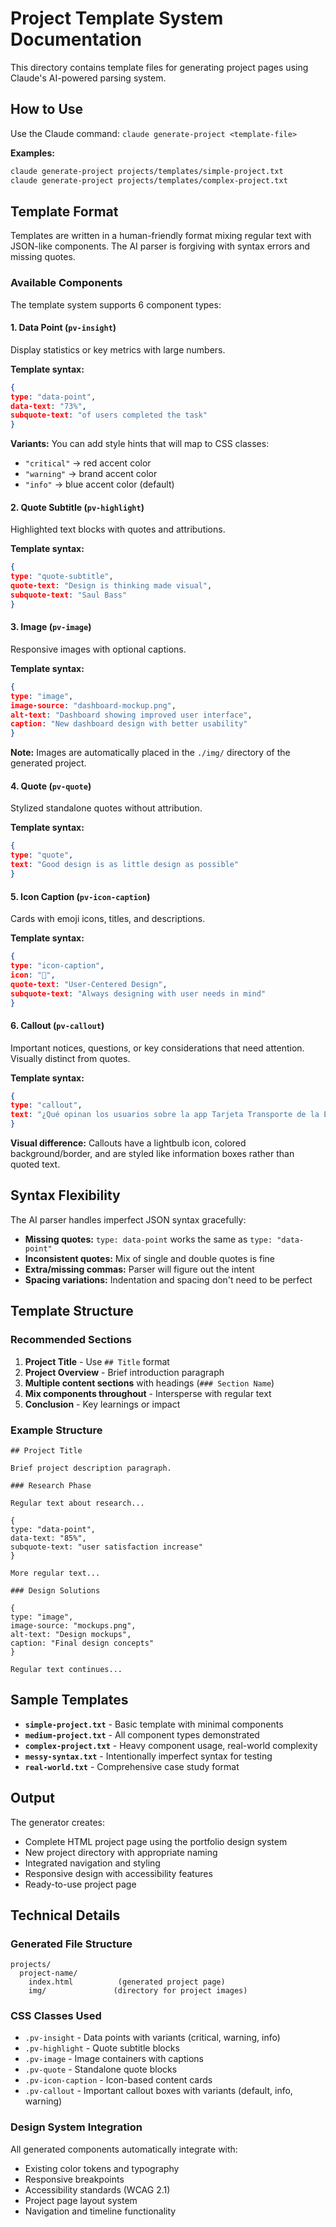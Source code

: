 # Project Template System Documentation

This directory contains template files for generating project pages using Claude's AI-powered parsing system.

## How to Use

Use the Claude command: `claude generate-project <template-file>`

**Examples:**
```bash
claude generate-project projects/templates/simple-project.txt
claude generate-project projects/templates/complex-project.txt
```

## Template Format

Templates are written in a human-friendly format mixing regular text with JSON-like components. The AI parser is forgiving with syntax errors and missing quotes.

### Available Components

The template system supports 6 component types:

#### 1. Data Point (`pv-insight`)
Display statistics or key metrics with large numbers.

**Template syntax:**
```json
{
type: "data-point",
data-text: "73%",
subquote-text: "of users completed the task"
}
```

**Variants:** You can add style hints that will map to CSS classes:
- `"critical"` → red accent color
- `"warning"` → brand accent color  
- `"info"` → blue accent color (default)

#### 2. Quote Subtitle (`pv-highlight`)
Highlighted text blocks with quotes and attributions.

**Template syntax:**
```json
{
type: "quote-subtitle",
quote-text: "Design is thinking made visual",
subquote-text: "Saul Bass"
}
```

#### 3. Image (`pv-image`)
Responsive images with optional captions.

**Template syntax:**
```json
{
type: "image",
image-source: "dashboard-mockup.png",
alt-text: "Dashboard showing improved user interface",
caption: "New dashboard design with better usability"
}
```

**Note:** Images are automatically placed in the `./img/` directory of the generated project.

#### 4. Quote (`pv-quote`)
Stylized standalone quotes without attribution.

**Template syntax:**
```json
{
type: "quote",
text: "Good design is as little design as possible"
}
```

#### 5. Icon Caption (`pv-icon-caption`)
Cards with emoji icons, titles, and descriptions.

**Template syntax:**
```json
{
type: "icon-caption",
icon: "🎯",
quote-text: "User-Centered Design",
subquote-text: "Always designing with user needs in mind"
}
```

#### 6. Callout (`pv-callout`)
Important notices, questions, or key considerations that need attention. Visually distinct from quotes.

**Template syntax:**
```json
{
type: "callout",
text: "¿Qué opinan los usuarios sobre la app Tarjeta Transporte de la EMT y qué cambios les ayudarían a usarla de forma más cómoda en su día a día?"
}
```

**Visual difference:** Callouts have a lightbulb icon, colored background/border, and are styled like information boxes rather than quoted text.

## Syntax Flexibility

The AI parser handles imperfect JSON syntax gracefully:

- **Missing quotes:** `type: data-point` works the same as `type: "data-point"`
- **Inconsistent quotes:** Mix of single and double quotes is fine
- **Extra/missing commas:** Parser will figure out the intent
- **Spacing variations:** Indentation and spacing don't need to be perfect

## Template Structure

### Recommended Sections

1. **Project Title** - Use `## Title` format
2. **Project Overview** - Brief introduction paragraph
3. **Multiple content sections** with headings (`### Section Name`)
4. **Mix components throughout** - Intersperse with regular text
5. **Conclusion** - Key learnings or impact

### Example Structure
```
## Project Title

Brief project description paragraph.

### Research Phase

Regular text about research...

{
type: "data-point",
data-text: "85%",
subquote-text: "user satisfaction increase"
}

More regular text...

### Design Solutions

{
type: "image",
image-source: "mockups.png",
alt-text: "Design mockups",
caption: "Final design concepts"
}

Regular text continues...
```

## Sample Templates

- **`simple-project.txt`** - Basic template with minimal components
- **`medium-project.txt`** - All component types demonstrated
- **`complex-project.txt`** - Heavy component usage, real-world complexity
- **`messy-syntax.txt`** - Intentionally imperfect syntax for testing
- **`real-world.txt`** - Comprehensive case study format

## Output

The generator creates:
- Complete HTML project page using the portfolio design system
- New project directory with appropriate naming
- Integrated navigation and styling
- Responsive design with accessibility features
- Ready-to-use project page

## Technical Details

### Generated File Structure
```
projects/
  project-name/
    index.html          (generated project page)
    img/               (directory for project images)
```

### CSS Classes Used
- `.pv-insight` - Data points with variants (critical, warning, info)
- `.pv-highlight` - Quote subtitle blocks
- `.pv-image` - Image containers with captions
- `.pv-quote` - Standalone quote blocks
- `.pv-icon-caption` - Icon-based content cards
- `.pv-callout` - Important callout boxes with variants (default, info, warning)

### Design System Integration
All generated components automatically integrate with:
- Existing color tokens and typography
- Responsive breakpoints
- Accessibility standards (WCAG 2.1)
- Project page layout system
- Navigation and timeline functionality